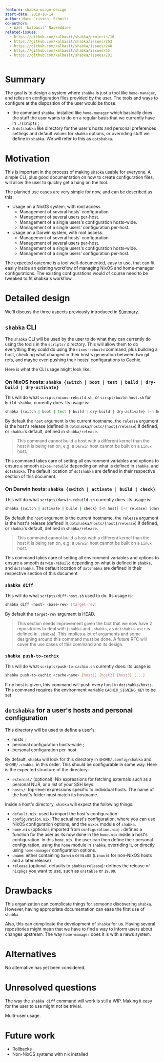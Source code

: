 ```yaml
---
feature: shabka-usage-design
start-date: 2019-10-14
author: Marc 'risson' Schmitt
co-authors:
  - Wael 'kalbasit' Nasreddine
related-issues:
  - https://github.com/kalbasit/shabka/projects/10
  - https://github.com/kalbasit/shabka/issues/263
  - https://github.com/kalbasit/shabka/issues/246
  - https://github.com/kalbasit/shabka/issues/55
  - https://github.com/kalbasit/shabka/issues/281
---
```


# Summary
[summary]: #summary

The goal is to design a system where `shabka` is just a tool like
`home-manager`, and relies on configuration files provided by the user.
The tools and ways to configure at the disposition of the user would be those:

* the command `shabka`, installed like `home-manager` which basically does the
  stuff the user wants to do on a regular basis that we currently have in
  `./scripts` ;
* a `dotshabka` like directory for the user's hosts and personal preferences
  settings and default values for `shabka` options, or overriding stuff we
  define in `shabka`. We will refer to this as `dotshabka`.

# Motivation
[motivation]: #motivation

This is important in the process of making `shabka` usable for everyone. A
simple CLI, plus good documentation on how to create configuration files, will
allow the user to quickly get a hang on the tool.

The planned use cases are very simple for now, and can be described as this:

* Usage on a NixOS system, with root access.
  - Management of several hosts' configuration
  - Management of several users per-host.
  - Management of a single users's configuration hosts-wide.
  - Management of a single users' configuration per-host.
* Usage on a Darwin system, with root access.
  - Management of several hosts' configuration
  - Management of several users per-host.
  - Management of a single users's configuration hosts-wide.
  - Management of a single users' configuration per-host.

The expected outcome is a tool well-documented, easy to use, that can fit easily
inside an existing workflow of managing NixOS and home-manager configurations.
The existing configurations would of course need to be tweaked to fit shabka's
workflow.

# Detailed design
[design]: #detailed-design

We'll discuss the three aspects previously introduced in [Summary](#summary).

## `shabka` CLI

The `shabka` CLI will be used by the user to do what they can currently do using
the tools in the `scripts/` directory. This will allow them to do everything
they could do using the `nixos-rebuild` command, plus building a host, checking
what changed in their host's generation between two git refs, and maybe even
pushing their hosts' configurations to Cachix.

Here is what the CLI usage might look like:

### On NixOS hosts: `shabka {switch | boot | test | build | dry-build | dry-activate}`

This will do what `scripts/nixos-rebuild.sh`, or `script/build-host.sh` for
`build shabka`, currently does. Its usage is:

```sh
shabka {switch | boot | test | build | dry-build | dry-activate} [-h host] [-r release] [nixos-rebuild arguments and options]
```

By default the `host` argument is the current hostname, the `release` argument
is the host's release (defined in `dotshabka/hosts/{host}/release`) if
defined, or `shabka`'s default, defined in `shabka/release`.

> This command cannot build a host with a different kernel than the host it is
> being ran on, e.g. a `Darwin` host cannot be built on a `Linux` host.

This command takes care of setting all environment variables and options to
ensure a smooth `nixos-rebuild` depending on what is defined in `shabka`, and
`dotshabka`. The default location of `dotshabka` are defined in their
respective section of this document.

### On Darwin hosts: `shabka {switch | activate | build | check}`

This will do what `scripts/darwin-rebuild.sh` currently does. Its usage is:

```sh
shabka {switch | activate | build | check} [-h host] [-r release] [darwin-rebuild arguments and options]
```

By default the `host` argument is the current hostname, the `release` argument
is the host's release (defined in `dotshabka/hosts/{host}/release`) if
defined, or `shabka`'s default, defined in `shabka/release`.

> This command cannot build a host with a different kernel than the host it is
> being ran on, e.g. a `Darwin` host cannot be built on a `Linux` host.

This command takes care of setting all environment variables and options to
ensure a smooth `darwin-rebuild` depending on what is defined in `shabka`, and
`dotshabka`. The default location of `dotshabka` are defined in their
respective section of this document.

### `shabka diff`

This will do what `scripts/diff-host.sh` used to do. Its usage is:

```sh
shabka diff <host> <base-rev> [target-rev]
```

By default the `target-rev` argument is HEAD.

> This section needs improvement given the fact that we now have 2
> repositories to deal with (`shabka` and `.shabka`, as `dotshabka-user` is
> defined in `.shabka`). This implies a lot of arguments and some designing
> around this command must be done. A future RFC will cover the use cases of
> this command and its design.

### `shabka push-to-cachix`

This will do what `scripts/push-to-cachix.sh` currently does. Its usage is:

```sh
shabka push-to-cachix <cache-name> [host1] [host2] [host3] [...]
```

If no host is given, this command will push every host in `dotshabka/hosts`.
This command requires the environment variable `CACHIX_SIGNING_KEY` to be set.

## `dotshabka` for a user's hosts and personal configuration

This directory will be used to define a user's:

* hosts ;
* personal configuration hosts-wide ;
* personal configuration per-host.

By default, `shabka` will look for this directory in `$HOME/.config/shabka` and
`$HOME/.shabka`, in this order. This should be configurable in some way. Here
is the expected structure of the directory:

* `external/` (optional): Nix expressions for fetching externals such as a
  personal NUR, or a list of your SSH keys.
* `hosts/`: top-level expressions specific to individual hosts. The name of the
  host's folder must match its hostname.

Inside a host's directory, `shabka` will expect the following things:

* `default.nix`: used to import the host's configuration
* `configuration.nix`: The actual host's configuration, where you can use NixOS
  configuration options, and the `nixos` module of `shabka`.
* `home.nix` (optional, imported from `configuration.nix`) : defines a
  function for the user as its now done in the `home.nix` inside a host's
  configuration. In this `home.nix`, the user can then define their personal
  configuration, using the `home` module in `shabka`, overriding it, or directly
  using `home-manager` configuration options.
* `uname`: either containing `Darwin` or `NixOS` (`Linux` is for non-NixOS
  hosts and a later release)
* `release` (optional, defaults to `shabka/release`): defines the release of
  `nixpkgs` you want to use, such as `unstable` or `19.09`.

# Drawbacks
[drawbacks]: #drawbacks

This organization can complicate things for someone discovering `shabka`.
However, having appropriate documentation can ease the first use of `shabka`.

Also, this can complicate the development of `shabka` for us. Having several
repositories might mean that we have to find a way to inform users about changes
upstream. The way `home-manager` does it is with a news system.

# Alternatives
[alternatives]: #alternatives

No alternative has yet been considered.

# Unresolved questions
[unresolved]: #unresolved-questions

The way the `shabka diff` command will work is still a WIP. Making it easy for
the user to use might not be trivial.

Multi-user usage.

# Future work
[future]: #future-work

* Rollbacks
* Non-NixOS systems with nix installed
